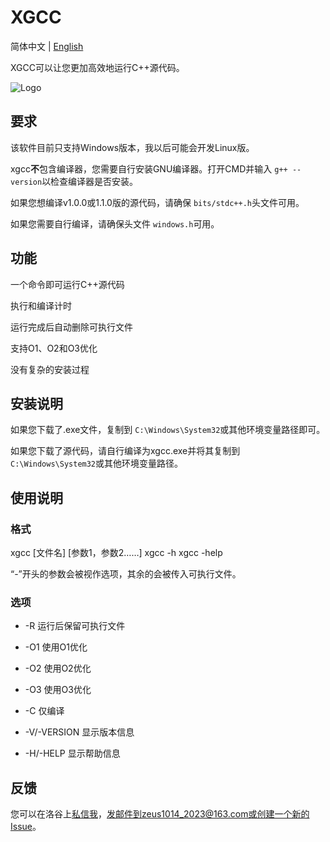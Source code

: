 # XGCC

简体中文 | [English](README.md)

XGCC可以让您更加高效地运行C++源代码。

![Logo](https://github.com/askformeal/xgcc/assets/109349321/d6db2458-8334-41cd-9ed8-10e3675ee7d8)

## 要求

该软件目前只支持Windows版本，我以后可能会开发Linux版。

xgcc**不**包含编译器，您需要自行安装GNU编译器。打开CMD并输入 `g++ --version`以检查编译器是否安装。

如果您想编译v1.0.0或1.1.0版的源代码，请确保 `bits/stdc++.h`头文件可用。

如果您需要自行编译，请确保头文件 `windows.h`可用。

## 功能

一个命令即可运行C++源代码

执行和编译计时

运行完成后自动删除可执行文件

支持O1、O2和O3优化

没有复杂的安装过程

## 安装说明

如果您下载了.exe文件，复制到 `C:\Windows\System32`或其他环境变量路径即可。

如果您下载了源代码，请自行编译为xgcc.exe并将其复制到 `C:\Windows\System32`或其他环境变量路径。

## 使用说明

### 格式

xgcc [文件名] [参数1，参数2……]
xgcc -h
xgcc -help

“-”开头的参数会被视作选项，其余的会被传入可执行文件。

### 选项

* -R 运行后保留可执行文件
* -O1 使用O1优化

* -O2 使用O2优化
* -O3 使用O3优化

* -C 仅编译
* -V/-VERSION 显示版本信息

* -H/-HELP 显示帮助信息

## 反馈

您可以在洛谷上[私信我](https://www.luogu.com.cn/chat?uid=787042)，发邮件到zeus1014_2023@163.com或创建一个新的Issue。
